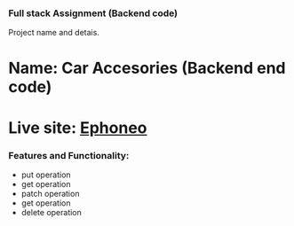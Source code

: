 ### Full stack Assignment (Backend code)

Project name and detais.

# Name: Car Accesories (Backend end code)

# Live site: [Ephoneo](https://car-accessories-e4193.web.app/)

### Features and Functionality:

- put operation
- get operation
- patch operation
- get operation
- delete operation

